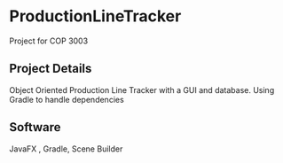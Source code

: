 # ProductionLineTracker
Project for COP 3003
## Project Details
Object Oriented Production Line Tracker with a GUI and database.
Using Gradle to handle dependencies
   

## Software
JavaFX , 
Gradle,
Scene Builder




